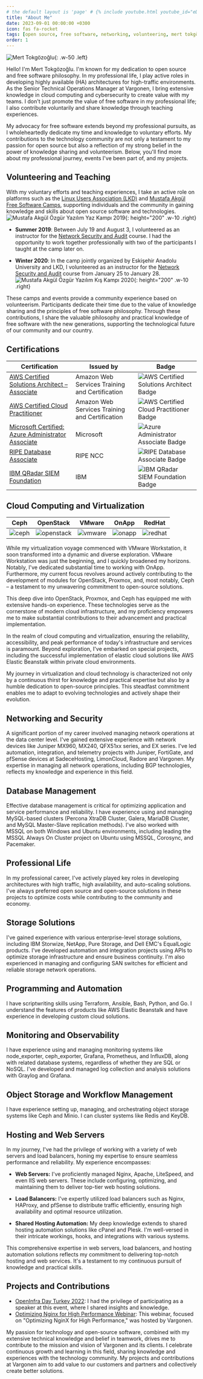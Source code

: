 ```yaml
---
# the default layout is 'page' # {% include youtube.html youtube_id="eD9RsD4Tq_w" %}
title: "About Me"
date: 2023-09-01 00:00:00 +0300
icon: fas fa-rocket
tags: [open source, free software, networking, volunteering, mert tokgözoğlu, mert tokgozoglu, merttokgozoglu]
order: 1
---
```


![Mert Tokgözoğlu](/assets/img/merttokgozoglu/mt-rm-bg-1024-01.png){: .w-50 .left}

Hello! I'm Mert Tokgözoğlu. I'm known for my dedication to open source and free software philosophy. In my professional life, I play active roles in developing highly available (HA) architectures for high-traffic environments. As the Senior Technical Operations Manager at Vargonen, I bring extensive knowledge in cloud computing and cybersecurity to create value with my teams. I don't just promote the value of free software in my professional life; I also contribute voluntarily and share knowledge through teaching experiences. 

My advocacy for free software extends beyond my professional pursuits, as I wholeheartedly dedicate my time and knowledge to voluntary efforts. My contributions to the technology community are not only a testament to my passion for open source but also a reflection of my strong belief in the power of knowledge sharing and volunteerism. Below, you'll find more about my professional journey, events I've been part of, and my projects.



## Volunteering and Teaching
With my voluntary efforts and teaching experiences, I take an active role on platforms such as the [Linux Users Association (LKD)](https://www.lkd.org.tr/) and [Mustafa Akgül Free Software Camps](https://www.lkd.org.tr/projelerimiz/mustafa-akgul-ozgur-yazilim-kampi/), supporting individuals and the community in gaining knowledge and skills about open source software and technologies.\
![Mustafa Akgül Özgür Yazılım Yaz Kampı 2019](/assets/img/merttokgozoglu/oyk-th-2019.png){: height="200" .w-10 .right}

- **Summer 2019**: Between July 19 and August 3, I volunteered as an instructor for the [Network Security and Audit](https://web.archive.org/web/20200923071051/https://kamp.linux.org.tr/2019/yaz/kurslar/ag-guvenligi-ve-denetimi/) course. I had the opportunity to work together professionally with two of the participants I taught at the camp later on.


- **Winter 2020**: In the camp jointly organized by Eskişehir Anadolu University and LKD, I volunteered as an instructor for the [Network Security and Audit](https://web.archive.org/web/20200929020124/https://kamp.linux.org.tr/2020/kis/kurslar/ag-guvenligi-ve-denetimi/) course from January 25 to January 28.
![Mustafa Akgül Özgür Yazılım Kış Kampı 2020](/assets/img/merttokgozoglu/oyk-th-2020.png){: height="200" .w-10 .right}

These camps and events provide a community experience based on volunteerism. Participants dedicate their time due to the value of knowledge sharing and the principles of free software philosophy. Through these contributions, I share the valuable philosophy and practical knowledge of free software with the new generations, supporting the technological future of our community and our country.

## Certifications


| Certification | Issued by | Badge |
| --- | --- | --- |
| [AWS Certified Solutions Architect – Associate](https://www.credly.com/earner/earned/badge/2614fc38-a043-47db-8d63-f6df2f154143) | Amazon Web Services Training and Certification | ![AWS Certified Solutions Architect Badge](https://images.credly.com/size/340x340/images/0e284c3f-5164-4b21-8660-0d84737941bc/image.png) |
| [AWS Certified Cloud Practitioner](https://www.credly.com/earner/earned/badge/0b39f684-2259-4c6a-b5dc-b4b0b6f72dbe) | Amazon Web Services Training and Certification | ![AWS Certified Cloud Practitioner Badge](https://images.credly.com/size/340x340/images/00634f82-b07f-4bbd-a6bb-53de397fc3a6/image.png) |
| [Microsoft Certified: Azure Administrator Associate](https://www.credly.com/earner/earned/badge/f44cf4f4-7177-4f9c-b0d3-939eaaf83ad5) | Microsoft | ![Azure Administrator Associate Badge](https://images.credly.com/size/340x340/images/336eebfc-0ac3-4553-9a67-b402f491f185/azure-administrator-associate-600x600.png) |
| [RIPE Database Associate](https://www.credly.com/earner/earned/badge/2fe4d31f-3311-4749-bee5-210889b3357e) | RIPE NCC | ![RIPE Database Associate Badge](https://images.credly.com/size/340x340/images/9f87f9ae-1875-4009-a8e6-ffe4aefea52d/image.png) |
| [IBM QRadar SIEM Foundation](https://www.credly.com/earner/earned/badge/0ef016df-b3c1-44ae-889b-fbfa4335) | IBM | ![IBM QRadar SIEM Foundation Badge](https://images.credly.com/size/340x340/images/3bb214a4-fde9-4e3c-800c-2b055b60734c/IBM_QRadar_SIEM_Foundation.png) |

## Cloud Computing and Virtualization

| Ceph | OpenStack | VMware | OnApp | RedHat |
|:---:|:---:|:---:|:---:|:---:|
| ![ceph](/assets/img/merttokgozoglu/th-ceph.jpg) | ![openstack](/assets/img/merttokgozoglu/th-openstack.png) | ![vmware](/assets/img/merttokgozoglu/th-vmware.png) | ![onapp](/assets/img/merttokgozoglu/th-onapp.jpg) | ![redhat](/assets/img/merttokgozoglu/th-redhat.png) |

While my virtualization voyage commenced with VMware Workstation, it soon transformed into a dynamic and diverse exploration. VMware Workstation was just the beginning, and I quickly broadened my horizons. Notably, I've dedicated substantial time to working with OnApp. Furthermore, my current focus revolves around actively contributing to the development of modules for OpenStack, Proxmox, and, most notably, Ceph – a testament to my unwavering commitment to open-source solutions.

This deep dive into OpenStack, Proxmox, and Ceph has equipped me with extensive hands-on experience. These technologies serve as the cornerstone of modern cloud infrastructure, and my proficiency empowers me to make substantial contributions to their advancement and practical implementation.

In the realm of cloud computing and virtualization, ensuring the reliability, accessibility, and peak performance of today's infrastructure and services is paramount. Beyond exploration, I've embarked on special projects, including the successful implementation of elastic cloud solutions like AWS Elastic Beanstalk within private cloud environments.

My journey in virtualization and cloud technology is characterized not only by a continuous thirst for knowledge and practical expertise but also by a humble dedication to open-source principles. This steadfast commitment enables me to adapt to evolving technologies and actively shape their evolution.


## Networking and Security
A significant portion of my career involved managing network operations at the data center level. I've gained extensive experience with network devices like Juniper MX960, MX240, QFX51xx series, and EX series. I've led automation, integration, and telemetry projects with Juniper, FortiGate, and pfSense devices at SadeceHosting, LimonCloud, Radore and Vargonen. My expertise in managing all network operations, including BGP technologies, reflects my knowledge and experience in this field.

## Database Management
Effective database management is critical for optimizing application and service performance and reliability. I have experience using and managing MySQL-based clusters (Percona XtraDB Cluster, Galera, MariaDB Cluster, and MySQL Master-Slave replication methods). I've also worked with MSSQL on both Windows and Ubuntu environments, including leading the MSSQL Always On Cluster project on Ubuntu using MSSQL, Corosync, and Pacemaker.

## Professional Life
In my professional career, I've actively played key roles in developing architectures with high traffic, high availability, and auto-scaling solutions. I've always preferred open source and open-source solutions in these projects to optimize costs while contributing to the community and economy.

## Storage Solutions

I've gained experience with various enterprise-level storage solutions, including IBM Storwize, NetApp, Pure Storage, and Dell EMC's EqualLogic products. I've developed automation and integration projects using APIs to optimize storage infrastructure and ensure business continuity. I'm also experienced in managing and configuring SAN switches for efficient and reliable storage network operations.

## Programming and Automation
I have scriptwriting skills using Terraform, Ansible, Bash, Python, and Go. I understand the features of products like AWS Elastic Beanstalk and have experience in developing custom cloud solutions.

## Monitoring and Observability
I have experience using and managing monitoring systems like node_exporter, ceph_exporter, Grafana, Prometheus, and InfluxDB, along with related database systems, regardless of whether they are SQL or NoSQL. I've developed and managed log collection and analysis solutions with Graylog and Grafana.

## Object Storage and Workflow Management
I have experience setting up, managing, and orchestrating object storage systems like Ceph and Minio. I can cluster systems like Redis and KeyDB.

## Hosting and Web Servers
In my journey, I've had the privilege of working with a variety of web servers and load balancers, honing my expertise to ensure seamless performance and reliability. My experience encompasses:

- **Web Servers:** I've proficiently managed Nginx, Apache, LiteSpeed, and even IIS web servers. These include configuring, optimizing, and maintaining them to deliver top-tier web hosting solutions.

- **Load Balancers:** I've expertly utilized load balancers such as Nginx, HAProxy, and pfSense to distribute traffic efficiently, ensuring high availability and optimal resource utilization.

- **Shared Hosting Automation:** My deep knowledge extends to shared hosting automation solutions like cPanel and Plesk. I'm well-versed in their intricate workings, hooks, and integrations with various systems.

This comprehensive expertise in web servers, load balancers, and hosting automation solutions reflects my commitment to delivering top-notch hosting and web services. It's a testament to my continuous pursuit of knowledge and practical skills.

## Projects and Contributions
- [OpenInfra Day Turkey 2022](http://openinfradayturkey.com/event/openinfra-day-turkey-2022-tr/): I had the privilege of participating as a speaker at this event, where I shared insights and knowledge.
- [Optimizing Nginx for High Performance Webinar](https://www.youtube.com/watch?v=oSz55X0xkm0): This webinar, focused on "Optimizing NginX for High Performance," was hosted by Vargonen.

My passion for technology and open-source software, combined with my extensive technical knowledge and belief in teamwork, drives me to contribute to the mission and vision of Vargonen and its clients. I celebrate continuous growth and learning in this field, sharing knowledge and experiences with the technology community. My projects and contributions at Vargonen aim to add value to our customers and partners and collectively create better solutions.
